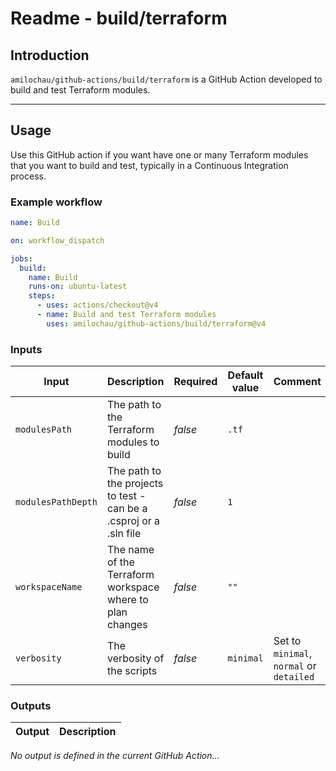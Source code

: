 # Readme - build/terraform

## Introduction

`amilochau/github-actions/build/terraform` is a GitHub Action developed to build and test Terraform modules.

---

## Usage

Use this GitHub action if you want have one or many Terraform modules that you want to build and test, typically in a Continuous Integration process.

### Example workflow

```yaml
name: Build

on: workflow_dispatch

jobs:
  build:
    name: Build
    runs-on: ubuntu-latest
    steps:
      - uses: actions/checkout@v4
      - name: Build and test Terraform modules
        uses: amilochau/github-actions/build/terraform@v4
```

### Inputs

| Input | Description | Required | Default value | Comment |
| ----- | ----------- | -------- | ------------- | ------- |
| `modulesPath` | The path to the Terraform modules to build | *false* | `.tf` |
| `modulesPathDepth` | The path to the projects to test - can be a .csproj or a .sln file | *false* | `1` |
| `workspaceName` | The name of the Terraform workspace where to plan changes | *false* | `""` |
| `verbosity` | The verbosity of the scripts | *false* | `minimal` | Set to `minimal`, `normal` or `detailed` |

### Outputs

| Output | Description |
| ------ | ----------- |

*No output is defined in the current GitHub Action...*
